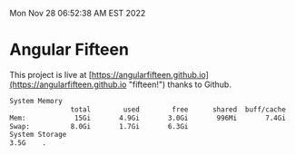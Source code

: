 Mon Nov 28 06:52:38 AM EST 2022

# Angular Fifteen


This project is live at [https://angularfifteen.github.io](https://angularfifteen.github.io "fifteen!") thanks to Github.

```bash
System Memory
               total        used        free      shared  buff/cache   available
Mem:            15Gi       4.9Gi       3.0Gi       996Mi       7.4Gi       9.1Gi
Swap:          8.0Gi       1.7Gi       6.3Gi
System Storage
3.5G	.
```
